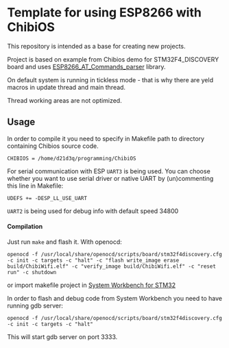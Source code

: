# Template for using ESP8266 with ChibiOS

This repository is intended as a base for creating new projects.

Project is based on example from Chibios demo for STM32F4_DISCOVERY board and uses  [ESP8266_AT_Commands_parser](https://github.com/d21d3q/ESP8266_AT_Commands_parser)
library.

On default system is running in tickless mode - that is why there are yeld
macros in update thread and main thread.

Thread working areas are not optimized. 

## Usage

In order to compile it you need to specify in Makefile path to directory
containing Chibios source code.
```
CHIBIOS = /home/d21d3q/programming/ChibiOS
```

For serial communication with ESP `UART3` is being used.
You can choose whether you want to use serial driver or native UART by
(un)commenting this line in Makefile:

```
UDEFS += -DESP_LL_USE_UART
```

`UART2` is being used for debug info with default speed 34800

#### Compilation

Just run `make` and flash it. With openocd:
```
openocd -f /usr/local/share/openocd/scripts/board/stm32f4discovery.cfg -c init -c targets -c "halt" -c "flash write_image erase build/ChibiWifi.elf" -c "verify_image build/ChibiWifi.elf" -c "reset run" -c shutdown
```
or import makefile project in [System Workbench for STM32](http://www.openstm32.org/System+Workbench+for+STM32)

In order to flash and debug code from System Workbench you need to have running
gdb server:
```
openocd -f /usr/local/share/openocd/scripts/board/stm32f4discovery.cfg -c init -c targets -c "halt"
```
This will start gdb server on port 3333.

